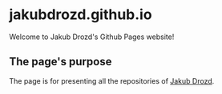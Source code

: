# jakubdrozd.github.io

Welcome to Jakub Drozd's Github Pages website!

## The page's purpose

The page is for presenting all the repositories of [Jakub Drozd](https://github.com/JakubDrozd).
